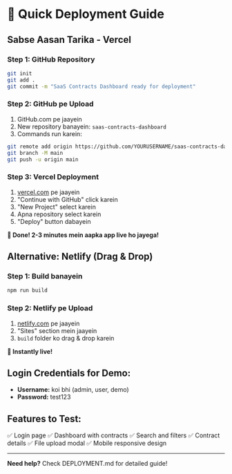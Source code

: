 # 🚀 Quick Deployment Guide

## Sabse Aasan Tarika - Vercel

### Step 1: GitHub Repository

```bash
git init
git add .
git commit -m "SaaS Contracts Dashboard ready for deployment"
```

### Step 2: GitHub pe Upload

1. GitHub.com pe jaayein
2. New repository banayein: `saas-contracts-dashboard`
3. Commands run karein:

```bash
git remote add origin https://github.com/YOURUSERNAME/saas-contracts-dashboard.git
git branch -M main
git push -u origin main
```

### Step 3: Vercel Deployment

1. [vercel.com](https://vercel.com) pe jaayein
2. "Continue with GitHub" click karein
3. "New Project" select karein
4. Apna repository select karein
5. "Deploy" button dabayein

**🎉 Done! 2-3 minutes mein aapka app live ho jayega!**

## Alternative: Netlify (Drag & Drop)

### Step 1: Build banayein

```bash
npm run build
```

### Step 2: Netlify pe Upload

1. [netlify.com](https://netlify.com) pe jaayein
2. "Sites" section mein jaayein
3. `build` folder ko drag & drop karein

**🎉 Instantly live!**

## Login Credentials for Demo:

- **Username:** koi bhi (admin, user, demo)
- **Password:** test123

## Features to Test:

✅ Login page
✅ Dashboard with contracts
✅ Search and filters
✅ Contract details
✅ File upload modal
✅ Mobile responsive design

---

**Need help?** Check DEPLOYMENT.md for detailed guide!
